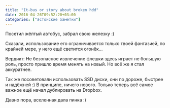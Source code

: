 ```yaml
---
title: "It-bus or story about broken hdd"
date: 2016-04-26T09:52:20+03:00
categories: ["Эстонские заметки"]
---
```


Посетил жёлтый автобус, забрал свою железку :)

Сказали, использование его ограничивается только твоей фантазией, по крайней мере, у него ещё светится огонёк...

<!--more-->

Вердикт:
Не безопасное извлечение флешки здесь играет не большую роль, просто пришло время менять на новый. Но всё же я стал аккуратнее.

Так же посоветовали использовать SSD диски, они по дороже, быстрее и надёжней :)
В принципе, ничего нового. Только теперь всё самое важное ещё начал дублировать на Dropbox.

Давно пора, вселенная дала пинка :)

